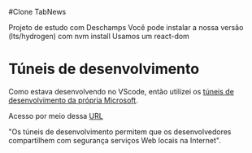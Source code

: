 #Clone TabNews

Projeto de estudo com Deschamps
Você pode instalar a nossa versão (lts/hydrogen) com nvm install
Usamos um react-dom

# Túneis de desenvolvimento

Como estava desenvolvendo no VScode, então utilizei os [túneis de desenvolvimento da própria Microsoft](https://learn.microsoft.com/pt-br/azure/developer/dev-tunnels/overview).

Acesso por meio dessa [URL](https://xbb1j16w-3000.brs.devtunnels.ms/)

"Os túneis de desenvolvimento permitem que os desenvolvedores compartilhem com segurança serviços Web locais na Internet".